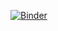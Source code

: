 [![Binder](https://mybinder.org/badge_logo.svg)](https://mybinder.org/v2/gh/pwrose/neo4j-ipycytoscape/master?urlpath=lab)
